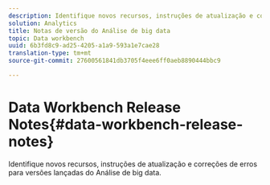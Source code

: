 ```yaml
---
description: Identifique novos recursos, instruções de atualização e correções de erros para versões lançadas do Análise de big data.
solution: Analytics
title: Notas de versão do Análise de big data
topic: Data workbench
uuid: 6b3fd8c9-ad25-4205-a1a9-593a1e7cae28
translation-type: tm+mt
source-git-commit: 27600561841db3705f4eee6ff0aeb8890444bbc9

---
```



# Data Workbench Release Notes{#data-workbench-release-notes}

Identifique novos recursos, instruções de atualização e correções de erros para versões lançadas do Análise de big data.
